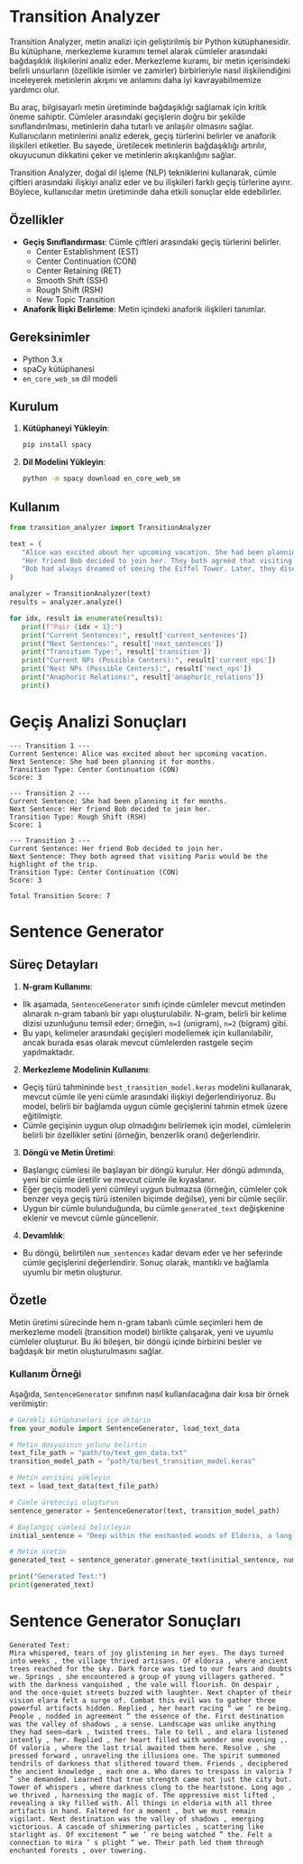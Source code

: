 # Transition Analyzer

Transition Analyzer, metin analizi için geliştirilmiş bir Python kütüphanesidir. Bu kütüphane, merkezleme kuramını temel alarak cümleler arasındaki bağdaşıklık ilişkilerini analiz eder. Merkezleme kuramı, bir metin içerisindeki belirli unsurların (özellikle isimler ve zamirler) birbirleriyle nasıl ilişkilendiğini inceleyerek metinlerin akışını ve anlamını daha iyi kavrayabilmemize yardımcı olur.

Bu araç, bilgisayarlı metin üretiminde bağdaşıklığı sağlamak için kritik öneme sahiptir. Cümleler arasındaki geçişlerin doğru bir şekilde sınıflandırılması, metinlerin daha tutarlı ve anlaşılır olmasını sağlar. Kullanıcıların metinlerini analiz ederek, geçiş türlerini belirler ve anaforik ilişkileri etiketler. Bu sayede, üretilecek metinlerin bağdaşıklığı artırılır, okuyucunun dikkatini çeker ve metinlerin akışkanlığını sağlar.

Transition Analyzer, doğal dil işleme (NLP) tekniklerini kullanarak, cümle çiftleri arasındaki ilişkiyi analiz eder ve bu ilişkileri farklı geçiş türlerine ayırır. Böylece, kullanıcılar metin üretiminde daha etkili sonuçlar elde edebilirler.

## Özellikler

- **Geçiş Sınıflandırması**: Cümle çiftleri arasındaki geçiş türlerini belirler.
  - Center Establishment (EST)
  - Center Continuation (CON)
  - Center Retaining (RET)
  - Smooth Shift (SSH)
  - Rough Shift (RSH)
  - New Topic Transition
- **Anaforik İlişki Belirleme**: Metin içindeki anaforik ilişkileri tanımlar.

## Gereksinimler

- Python 3.x
- spaCy kütüphanesi
- `en_core_web_sm` dil modeli

## Kurulum

1. **Kütüphaneyi Yükleyin**:

   ```bash
   pip install spacy
2. **Dil Modelini Yükleyin**:

   ```bash
   python -m spacy download en_core_web_sm


## Kullanım
   ```python
   from transition_analyzer import TransitionAnalyzer

   text = (
      "Alice was excited about her upcoming vacation. She had been planning it for months. "
      "Her friend Bob decided to join her. They both agreed that visiting Paris would be the highlight of the trip. "
      "Bob had always dreamed of seeing the Eiffel Tower. Later, they discussed what to do in the city."
   )

   analyzer = TransitionAnalyzer(text)
   results = analyzer.analyze()

   for idx, result in enumerate(results):
      print(f"Pair {idx + 1}:")
      print("Current Sentences:", result['current_sentences'])
      print("Next Sentences:", result['next_sentences'])
      print("Transition Type:", result['transition'])
      print("Current NPs (Possible Centers):", result['current_nps'])
      print("Next NPs (Possible Centers):", result['next_nps'])
      print("Anaphoric Relations:", result['anaphoric_relations'])
      print()
   ```
# Geçiş Analizi Sonuçları
   ```
   --- Transition 1 ---
   Current Sentence: Alice was excited about her upcoming vacation.
   Next Sentence: She had been planning it for months.
   Transition Type: Center Continuation (CON)
   Score: 3

   --- Transition 2 ---
   Current Sentence: She had been planning it for months.
   Next Sentence: Her friend Bob decided to join her.
   Transition Type: Rough Shift (RSH)
   Score: 1

   --- Transition 3 ---
   Current Sentence: Her friend Bob decided to join her.
   Next Sentence: They both agreed that visiting Paris would be the highlight of the trip.
   Transition Type: Center Continuation (CON)
   Score: 3

   Total Transition Score: 7
   ```
     
# Sentence Generator


## Süreç Detayları

1. **N-gram Kullanımı**:
- İlk aşamada, `SentenceGenerator` sınıfı içinde cümleler mevcut metinden alınarak n-gram tabanlı bir yapı oluşturulabilir. N-gram, belirli bir kelime dizisi uzunluğunu temsil eder; örneğin, `n=1` (unigram), `n=2` (bigram) gibi.
- Bu yapı, kelimeler arasındaki geçişleri modellemek için kullanılabilir, ancak burada esas olarak mevcut cümlelerden rastgele seçim yapılmaktadır.

2. **Merkezleme Modelinin Kullanımı**:
- Geçiş türü tahmininde `best_transition_model.keras` modelini kullanarak, mevcut cümle ile yeni cümle arasındaki ilişkiyi değerlendiriyoruz. Bu model, belirli bir bağlamda uygun cümle geçişlerini tahmin etmek üzere eğitilmiştir.
- Cümle geçişinin uygun olup olmadığını belirlemek için model, cümlelerin belirli bir özellikler setini (örneğin, benzerlik oranı) değerlendirir.

3. **Döngü ve Metin Üretimi**:
- Başlangıç cümlesi ile başlayan bir döngü kurulur. Her döngü adımında, yeni bir cümle üretilir ve mevcut cümle ile kıyaslanır.
- Eğer geçiş modeli yeni cümleyi uygun bulmazsa (örneğin, cümleler çok benzer veya geçiş türü istenilen biçimde değilse), yeni bir cümle seçilir.
- Uygun bir cümle bulunduğunda, bu cümle `generated_text` değişkenine eklenir ve mevcut cümle güncellenir.

4. **Devamlılık**:
- Bu döngü, belirtilen `num_sentences` kadar devam eder ve her seferinde cümle geçişlerini değerlendirir. Sonuç olarak, mantıklı ve bağlamla uyumlu bir metin oluşturur.

## Özetle
Metin üretimi sürecinde hem n-gram tabanlı cümle seçimleri hem de merkezleme modeli (transition model) birlikte çalışarak, yeni ve uyumlu cümleler oluşturur. Bu iki bileşen, bir döngü içinde birbirini besler ve bağdaşık bir metin oluşturulmasını sağlar.

### Kullanım Örneği

Aşağıda, `SentenceGenerator` sınıfının nasıl kullanılacağına dair kısa bir örnek verilmiştir:

   ```python
   # Gerekli kütüphaneleri içe aktarın
   from your_module import SentenceGenerator, load_text_data

   # Metin dosyasının yolunu belirtin
   text_file_path = "path/to/text_gen_data.txt"
   transition_model_path = "path/to/best_transition_model.keras"

   # Metin verisini yükleyin
   text = load_text_data(text_file_path)

   # Cümle üreteciyi oluşturun
   sentence_generator = SentenceGenerator(text, transition_model_path)

   # Başlangıç cümlesi belirleyin
   initial_sentence = "Deep within the enchanted woods of Eldoria, a long-forgotten prophecy began to awaken."

   # Metin üretin
   generated_text = sentence_generator.generate_text(initial_sentence, num_sentences=5)

   print("Generated Text:")
   print(generated_text)
   ```
# Sentence Generator Sonuçları
   ```
   Generated Text:
   Mira whispered, tears of joy glistening in her eyes. The days turned into weeks , the village thrived artisans. Of eldoria , where ancient trees reached for the sky. Dark force was tied to our fears and doubts we. Springs , she encountered a group of young villagers gathered. “ with the darkness vanquished , the vale will flourish. On despair , and the once-quiet streets buzzed with laughter. Next chapter of their vision elara felt a surge of. Combat this evil was to gather three powerful artifacts hidden. Replied , her heart racing “ we ’ re being. People , nodded in agreement “ the essence of the. First destination was the valley of shadows , a sense. Landscape was unlike anything they had seen—dark , twisted trees. Tale to tell , and elara listened intently , her. Replied , her heart filled with wonder one evening ,. Of valoria , where the last trial awaited them here. Resolve , she pressed forward , unraveling the illusions one. The spirit summoned tendrils of darkness that slithered toward them. Friends , deciphered the ancient knowledge , each one a. Who dares to trespass in valoria ? ” she demanded. Learned that true strength came not just the city but. Tower of whispers , where darkness clung to the heartstone. Long ago , we thrived , harnessing the magic of. The oppressive mist lifted , revealing a sky filled with. All things in eldoria with all three artifacts in hand. Faltered for a moment , but we must remain vigilant. Next destination was the valley of shadows , emerging victorious. A cascade of shimmering particles , scattering like starlight as. Of excitement “ we ’ re being watched ” the. Felt a connection to mira ’ s plight “ we. Their path led them through enchanted forests , over towering.
   ```
